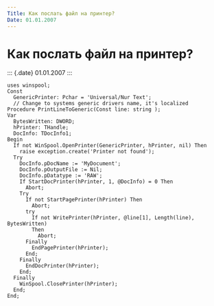 ```yaml
---
Title: Как послать файл на принтер?
Date: 01.01.2007
---
```


Как послать файл на принтер?
============================

::: {.date}
01.01.2007
:::

    uses winspool;
    Const
      GenericPrinter: Pchar = 'Universal/Nur Text';
      // Change to systems generic drivers name, it's localized
    Procedure PrintLineToGeneric(Const line: string );
    Var
      BytesWritten: DWORD;
      hPrinter: THandle;
      DocInfo: TDocInfo1;
    Begin
      If not WinSpool.OpenPrinter(GenericPrinter, hPrinter, nil) Then
        raise exception.create('Printer not found');
      Try
        DocInfo.pDocName := 'MyDocument';
        DocInfo.pOutputFile := Nil;
        DocInfo.pDatatype := 'RAW';
        If StartDocPrinter(hPrinter, 1, @DocInfo) = 0 Then
          Abort;
        Try
          If not StartPagePrinter(hPrinter) Then
            Abort;
          try
            If not WritePrinter(hPrinter, @line[1], Length(line), BytesWritten)
            Then
              Abort;
          Finally
            EndPagePrinter(hPrinter);
          End;
        Finally
          EndDocPrinter(hPrinter);
        End;
      Finally
        WinSpool.ClosePrinter(hPrinter);
      End;
    End;
